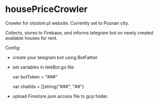 # housePriceCrowler

Crowler for otodom.pl website.
Currently set to Poznan city.

Collects, stores to Firebase, and informs telegram bot on newly created available houses for rent.

Config:

- create your telegram bot using BotFather
- set variables in teleBot.go file

  var botToken = "###"
  
  var chatIds = []string{"###", "##"}
  
  
- upload Firestore json access file to gcp folder.
